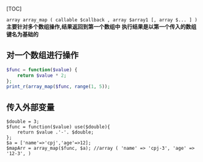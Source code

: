 [TOC]

`array array_map ( callable $callback , array $array1 [, array $... ] )`
**主要针对多个数组操作,结果返回到第一个数组中**
**执行结果是以第一个传入的数组键名为基础的**


## 对一个数组进行操作
```php
$func = function($value) {
    return $value * 2;
};
print_r(array_map($func, range(1, 5));
```

## 传入外部变量
```
$double = 3;
$func = function($value) use($double){
    return $value .'-'. $double;
};
$a = ['name'=>'cpj','age'=>12];
$mapArr = array_map($func, $a); //array ( 'name' => 'cpj-3', 'age' => '12-3', )

```